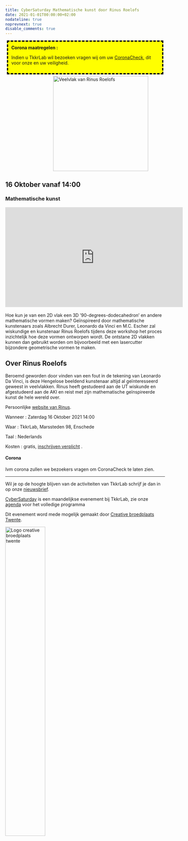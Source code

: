 ```yaml
---
title: CyberSaturday Mathematische kunst door Rinus Roelofs
date: 2021-01-01T00:00:00+02:00
nodateline: true
noprevnext: true
disable_comments: true
---
```

<div style="background: yellow;margin: 5px;padding:10px;border: 4px dashed black;">
<strong>Corona maatregelen :</strong><p>
Indien u TkkrLab wil bezoeken vragen wij om uw <a href="https://coronacheck.nl/">CoronaCheck</a>, dit voor onze en uw veiligheid.
</div>


<img alt="Veelvlak van Rinus Roelofs" src="/images/rinus_roelofs_veelvlak.jpg" width="300px" height="300px" style="margin: 0px 30%;">

## 16 Oktober vanaf 14:00  ##

### Mathematische kunst 

<iframe width="560" height="315" src="https://www.youtube.com/embed/FW-4ti7pFoo?start=307" title="YouTube video player" frameborder="0" allow="accelerometer; autoplay; clipboard-write; encrypted-media; gyroscope; picture-in-picture" allowfullscreen></iframe>
<br><br>
Hoe kun je van een 2D vlak een 3D ’90-degrees-dodecahedron’ en andere mathematische vormen maken? Geïnspireerd door mathematische kunstenaars zoals Albrecht Durer, Leonardo da Vinci en M.C. Escher zal wiskundige en kunstenaar Rinus Roelofs tijdens deze workshop het proces inzichtelijk hoe deze vormen ontworpen wordt. De ontstane 2D vlakken kunnen dan gebruikt worden om bijvoorbeeld met een lasercutter bijzondere geometrische vormen te maken. 

## Over Rinus Roelofs

Beroemd geworden door vinden van een fout in de tekening van Leonardo Da Vinci, is deze Hengelose beeldend kunstenaar altijd al geïnteresseerd geweest in veelvlakken. Rinus heeft gestudeerd aan de UT wiskunde en afgestudeerd aan de AKI en reist met zijn mathematische geïnspireerde kunst de hele wereld over.  

Persoonlijke [website van Rinus](http://www.rinusroelofs.nl/).

Wanneer : Zaterdag 16 Oktober 2021 14:00

Waar : TkkrLab, Marssteden 98, Enschede

Taal : Nederlands

Kosten : gratis, [inschrijven verplicht](https://tickets.tkkrlab.space/TkkrLab/rinus-roelofs/) .

#### Corona
Ivm corona zullen we bezoekers vragen om CoronaCheck te laten zien.


<hr>

Wil je op de hoogte blijven van de activiteiten van TkkrLab schrijf je dan in op onze [nieuwsbrief](http://eepurl.com/gLxrLD).


[CyberSaturday](/cybersaturdays/cybersaturday/) is een maandelijkse evenement bij TkkrLab, zie onze [agenda](/agenda/) voor het volledige programma

Dit evenement word mede mogelijk gemaakt door [Creative broedplaats Twente](http://www.creatievebroedplaatsentwente.nl/).

<img width=50% src="/images/Logo-Creatieve-Broedplaatsen-Twente.jpg"  alt="Logo creative broedplaats twente">